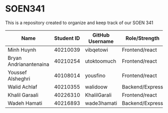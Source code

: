 # SOEN341

This is a repository created to organize and keep track of our SOEN 341

| Name                   | Student ID | GitHub Username | Role/Strength   |
|------------------------|------------|-----------------|-----------------|
| Minh Huynh             | 40210039   | vibqetowi       | Frontend/react  |
| Bryan Andrianantenaina | 40210254   | utoktoomuch     | Frontend/react  |
| Youssef Alsheghri      | 40108014   | yousfino        | Frontend/react  |
| Walid Achlaf           | 40210355   | walidoow        | Backend/Express |
| Khalil Garaali         | 40226310   | KhalilGarali    | Frontend/react  |
| Wadeh Hamati           | 40216893   | wade3hamati     | Backend/Express |